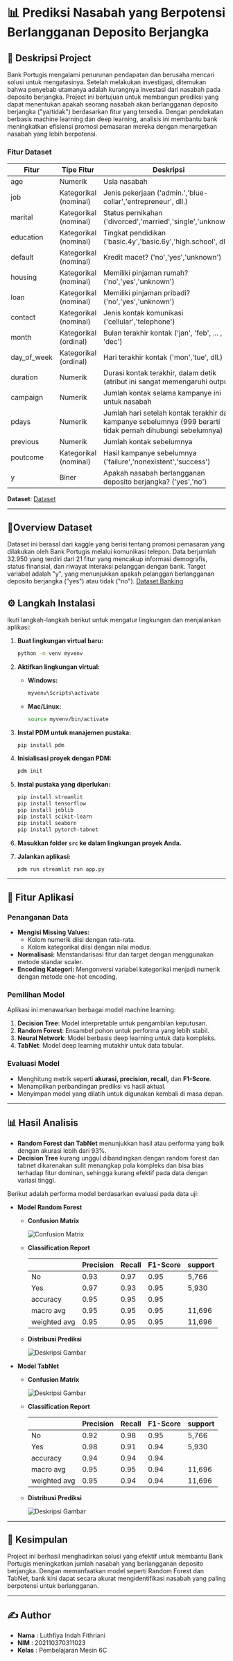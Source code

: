 # 📊 Prediksi Nasabah yang Berpotensi Berlangganan Deposito Berjangka

## 🔖 Deskripsi Project  
Bank Portugis mengalami penurunan pendapatan dan berusaha mencari solusi untuk mengatasinya. Setelah melakukan investigasi, ditemukan bahwa penyebab utamanya adalah kurangnya investasi dari nasabah pada deposito berjangka. Project ini bertujuan untuk membangun prediksi yang dapat menentukan apakah seorang nasabah akan berlangganan deposito berjangka ("ya/tidak") berdasarkan fitur yang tersedia. Dengan pendekatan berbasis machine learning dan deep learning, analisis ini membantu bank meningkatkan efisiensi promosi pemasaran mereka dengan menargetkan nasabah yang lebih berpotensi.

### Fitur Dataset
| **Fitur**     | **Tipe Fitur**         | **Deskripsi**                                                                                                                                         |
|---------------|------------------------|---------------------------------------------------------------------------------------------------------------------------------------------------------|
| age           | Numerik                | Usia nasabah                                                                                                                                           |
| job           | Kategorikal (nominal) | Jenis pekerjaan ('admin.','blue-collar','entrepreneur', dll.)                                                                                          |
| marital       | Kategorikal (nominal) | Status pernikahan ('divorced','married','single','unknown')                                                                                            |
| education     | Kategorikal (nominal) | Tingkat pendidikan ('basic.4y','basic.6y','high.school', dll.)                                                                                         |
| default       | Kategorikal (nominal) | Kredit macet? ('no','yes','unknown')                                                                                                                   |
| housing       | Kategorikal (nominal) | Memiliki pinjaman rumah? ('no','yes','unknown')                                                                                                        |
| loan          | Kategorikal (nominal) | Memiliki pinjaman pribadi? ('no','yes','unknown')                                                                                                      |
| contact       | Kategorikal (nominal) | Jenis kontak komunikasi ('cellular','telephone')                                                                                                       |
| month         | Kategorikal (ordinal) | Bulan terakhir kontak ('jan', 'feb', ... , 'dec')                                                                                                      |
| day_of_week   | Kategorikal (ordinal) | Hari terakhir kontak ('mon','tue', dll.)                                                                                                              |
| duration      | Numerik                | Durasi kontak terakhir, dalam detik (atribut ini sangat memengaruhi output)                                                                            |
| campaign      | Numerik                | Jumlah kontak selama kampanye ini untuk nasabah                                                                                                        |
| pdays         | Numerik                | Jumlah hari setelah kontak terakhir dari kampanye sebelumnya (999 berarti tidak pernah dihubungi sebelumnya)                                           |
| previous      | Numerik                | Jumlah kontak sebelumnya                                                                                                                               |
| poutcome      | Kategorikal (nominal) | Hasil kampanye sebelumnya ('failure','nonexistent','success')                                                                                          |
| y             | Biner                  | Apakah nasabah berlangganan deposito berjangka? ('yes','no')     

**Dataset**: [Dataset](https://www.kaggle.com/datasets/rashmiranu/banking-dataset-classification?resource=download&select=new_train.csv)

---

## 📑Overview Dataset
Dataset ini berasal dari kaggle yang berisi tentang promosi pemasaran yang dilakukan oleh Bank Portugis melalui komunikasi telepon. Data berjumlah 32.950 yang terdiri dari 21 fitur yang mencakup informasi demografis, status finansial, dan riwayat interaksi pelanggan dengan bank. Target variabel adalah "y", yang menunjukkan apakah pelanggan berlangganan deposito berjangka ("yes") atau tidak ("no"). [Dataset Banking](https://www.kaggle.com/datasets/rashmiranu/banking-dataset-classification?resource=download&select=new_train.csv)

## ⚙️ Langkah Instalasi
Ikuti langkah-langkah berikut untuk mengatur lingkungan dan menjalankan aplikasi:  

1. **Buat lingkungan virtual baru:**  
   ```bash
   python -m venv myvenv
   ```  

2. **Aktifkan lingkungan virtual:**  
   - **Windows:**  
     ```bash
     myvenv\Scripts\activate
     ```  
   - **Mac/Linux:**  
     ```bash
     source myvenv/bin/activate
     ```  

3. **Instal PDM untuk manajemen pustaka:**  
   ```bash
   pip install pdm
   ```  

4. **Inisialisasi proyek dengan PDM:**  
   ```bash
   pdm init
   ```  

5. **Instal pustaka yang diperlukan:**  
   ```bash
   pip install streamlit
   pip install tensorflow
   pip install joblib
   pip install scikit-learn
   pip install seaborn
   pip install pytorch-tabnet
   ```  

6. **Masukkan folder `src` ke dalam lingkungan proyek Anda.**  

7. **Jalankan aplikasi:**  
   ```bash
   pdm run streamlit run app.py
   ```  


---

## 🚀 Fitur Aplikasi

### Penanganan Data
- **Mengisi Missing Values:**
  - Kolom numerik diisi dengan rata-rata.
  - Kolom kategorikal diisi dengan nilai modus.
- **Normalisasi:** Menstandarisasi fitur dan target dengan menggunakan metode standar scaler.
- **Encoding Kategori:** Mengonversi variabel kategorikal menjadi numerik dengan metode one-hot encoding.

### Pemilihan Model
Aplikasi ini menawarkan berbagai model machine learning:
1. **Decision Tree**: Model interpretable untuk pengambilan keputusan.
2. **Random Forest**: Ensambel pohon untuk performa yang lebih stabil.
3. **Neural Network**: Model berbasis deep learning untuk data kompleks.
4. **TabNet**: Model deep learning mutakhir untuk data tabular.

### Evaluasi Model
- Menghitung metrik seperti **akurasi, precision, recall,** dan **F1-Score**.
- Menampilkan perbandingan prediksi vs hasil aktual.
- Menyimpan model yang dilatih untuk digunakan kembali di masa depan.

---

## 📊 Hasil Analisis
- **Random Forest dan TabNet** menunjukkan hasil atau performa yang baik dengan akurasi lebih dari 93%.
- **Decision Tree** kurang unggul dibandingkan dengan random forest dan tabnet dikarenakan sulit menangkap pola kompleks dan bisa bias terhadap fitur dominan, sehingga kurang efektif pada data dengan variasi tinggi.

Berikut adalah performa model berdasarkan evaluasi pada data uji:

- **Model Random Forest**
  - **Confusion Matrix**
    
    ![Confusion Matrix](https://drive.google.com/uc?id=1bzunwOooOeG_BQ7LartxiEUn-g-uMelu)
 
  
  - **Classification Report**
  
    |                           | Precision|   Recall  | F1-Score | support  |
    |---------------------------|----------|-----------|----------|----------|
    | No                        | 0.93     | 0.97      | 0.95     | 5,766    |
    | Yes                       | 0.97     | 0.93      | 0.95     | 5,930    |
    | accuracy                  | 0.95     | 0.95      | 0.95     |          |
    | macro avg                 | 0.95     | 0.95      | 0.95     | 11,696   |
    | weighted avg              | 0.95     | 0.95      | 0.95     | 11,696   |

  - **Distribusi Prediksi**
    
     ![Deskripsi Gambar](https://drive.google.com/uc?id=13GxunjnPKMyXMjQo7onjd1Qu7XbRhKcB)


- **Model TabNet**
  - **Confusion Matrix**
    
    ![Deskripsi Gambar](https://drive.google.com/uc?id=1GBmphsMzuvAVUCP1lWAs9MhfcMrvBjT9)


  - **Classification Report**

    |                           | Precision|   Recall  | F1-Score | support  |
    |---------------------------|----------|-----------|----------|----------|
    | No                        | 0.92     | 0.98      | 0.95     | 5,766    |
    | Yes                       | 0.98     | 0.91      | 0.94     | 5,930    |
    | accuracy                  | 0.94     | 0.94      | 0.94     |          |
    | macro avg                 | 0.95     | 0.95      | 0.94     | 11,696   |
    | weighted avg              | 0.95     | 0.94      | 0.94     | 11,696   |

  - **Distribusi Prediksi**
    
     ![Deskripsi Gambar](https://drive.google.com/uc?id=1KUz9WOJKbrKIwJIPDGot8pCgVUyxn4vK)


---

## 🎯 Kesimpulan
Project ini berhasil menghadirkan solusi yang efektif untuk membantu Bank Portugis meningkatkan jumlah nasabah yang berlangganan deposito berjangka. Dengan memanfaatkan model seperti Random Forest dan TabNet, bank kini dapat secara akurat mengidentifikasi nasabah yang paling berpotensi untuk berlangganan.

---

## ✍️ Author
- **Nama**  : Luthfiya Indah Fithriani
- **NIM**   : 202110370311023 
- **Kelas** : Pembelajaran Mesin 6C



